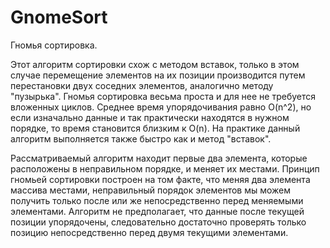 # GnomeSort


Гномья сортировка. 

Этот алгоритм сортировки схож с методом вставок, только в этом случае перемещение элементов на их позиции производится путем перестановки двух соседних элементов, аналогично методу "пузырька". Гномья сортировка весьма проста и для нее не требуется вложенных циклов. Среднее время упорядочивания равно O(n^2), но если изначально данные и так практически находятся в нужном порядке, то время становится близким к O(n). На практике данный алгоритм выполняется также быстро как и метод "вставок".

Рассматриваемый алгоритм находит первые два элемента, которые расположены в неправильном порядке, и меняет их местами. Принцип гномьей сортировки построен на том факте, что меняя два элемента массива местами, неправильный порядок элементов мы можем получить только после или же непосредственно перед меняемыми элементами. Алгоритм не предполагает, что данные после текущей позиции упорядочены, следовательно достаточно проверять только позицию непосредственно перед двумя текущими элементами.
